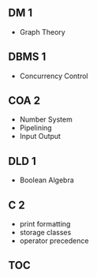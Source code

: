 ## DM 1
- Graph Theory 

## DBMS 1
- Concurrency Control 

## COA 2
- Number System
- Pipelining 
- Input Output

## DLD 1
- Boolean Algebra

## C 2
- print formatting
- storage classes
- operator precedence  

## TOC
